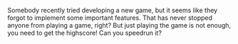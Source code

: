 Somebody recently tried developing a new game, but it seems like they forgot to implement some important features. That has never stopped anyone from playing a game, right? But just playing the game is not enough, you need to get the highscore! Can you speedrun it?
